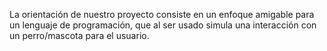 La orientación de nuestro proyecto consiste en un enfoque amigable para un lenguaje de programación, que al ser usado simula una interacción con un perro/mascota para el usuario.


